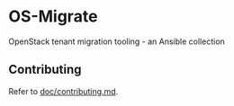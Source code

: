 OS-Migrate
==========


OpenStack tenant migration tooling - an Ansible collection

Contributing
------------

Refer to [doc/contributing.md](doc/contributing.md).
